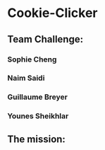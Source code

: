 # Cookie-Clicker

## Team Challenge: 
### Sophie Cheng    
### Naim Saidi    
### Guillaume Breyer 
### Younes Sheikhlar

## The mission: 